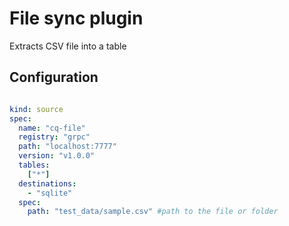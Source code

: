 # File sync plugin

Extracts CSV file into a table

## Configuration

```yaml

kind: source
spec:
  name: "cq-file"
  registry: "grpc"
  path: "localhost:7777"
  version: "v1.0.0"
  tables:
    ["*"]
  destinations:
    - "sqlite"
  spec:
    path: "test_data/sample.csv" #path to the file or folder
```
